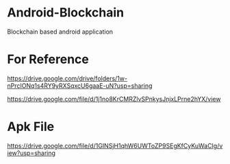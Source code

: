 # Android-Blockchain
Blockchain based android application 

# For Reference 

https://drive.google.com/drive/folders/1w-nPrcIONq1s4RY9yRXSqxcU6gaaE-uN?usp=sharing

https://drive.google.com/file/d/1j1no8KrCMRZlvSPnkysJnjxLPrne2hYX/view

# Apk File 

https://drive.google.com/file/d/1GINSjH1qhW6UWToZP9SEgKfCyKuWaCIg/view?usp=sharing
